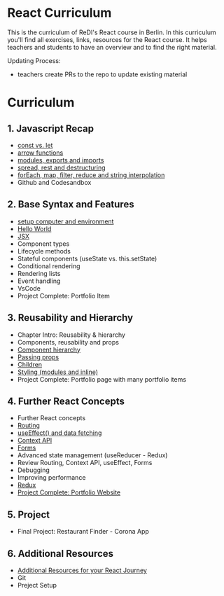 # React Curriculum 

This is the curriculum of ReDI's React course in Berlin. 
In this curriculum you'll find all exercises, links, resources for the React course. 
It helps teachers and students to have an overview and to find the right material.


Updating Process:
- teachers create PRs to the repo to update existing material


# Curriculum

## 1. Javascript Recap
- [const vs. let](https://github.com/ReDI-School/react-course-berlin/blob/main/const-vs-let.md)
- [arrow functions](https://github.com/ReDI-School/react-course-berlin/blob/main/arrow-functions.md)
- [modules, exports and imports](https://github.com/ReDI-School/react-course-berlin/blob/main/modules-exports-and-imports.md)
- [spread, rest and destructuring](https://github.com/ReDI-School/react-course-berlin/blob/main/spread-rest-operator.md)
- [forEach, map, filter, reduce and string interpolation](https://github.com/ReDI-School/react-course-berlin/blob/main/forEach-map-filter-reduce-string-interpolation.md)
- Github and Codesandbox


## 2. Base Syntax and Features
- [setup computer and environment](https://github.com/ReDI-School/react-course-berlin/blob/main/setup-computer-environment.md)
- [Hello World](https://github.com/ReDI-School/react-course-berlin/blob/main/hello-world.md)
- [JSX](https://github.com/ReDI-School/react-course-berlin/blob/main/jsx.md)
- Component types
- Lifecycle methods
- Stateful components (useState vs. this.setState)
- Conditional rendering
- Rendering lists
- Event handling
- VsCode
- Project Complete: Portfolio Item

## 3. Reusability and Hierarchy
- Chapter Intro: Reusability & hierarchy
- Components, reusability and props
- [Component hierarchy](https://github.com/ReDI-School/react-course-berlin/blob/main/component-hierarchy.md)
- [Passing props](https://github.com/ReDI-School/react-course-berlin/blob/main/passing-props.md)
- [Children](https://github.com/ReDI-School/react-course-berlin/blob/main/children.md)
- [Styling (modules and inline)](https://github.com/ReDI-School/react-course-berlin/blob/main/styling.md)
- Project Complete: Portfolio page with many portfolio items

## 4. Further React Concepts
- Further React concepts
- [Routing](https://github.com/ReDI-School/react-course-berlin/blob/main/routing.md)
- [useEffect() and data fetching](https://github.com/ReDI-School/react-course-berlin/blob/main/useffect-and-data-fetching.md)
- [Context API](https://github.com/ReDI-School/react-course-berlin/blob/main/context-api.md)
- [Forms](https://github.com/ReDI-School/react-course-berlin/blob/main/forms.md)
- Advanced state management (useReducer - Redux)
- Review Routing, Context API, useEffect, Forms
- Debugging
- Improving performance
- [Redux](https://github.com/ReDI-School/react-course-berlin/blob/main/redux.md)
- [Project Complete: Portfolio Website]()

## 5. Project
- Final Project: Restaurant Finder - Corona App

## 6. Additional Resources
- [Additional Resources for your React Journey](https://github.com/ReDI-School/react-course-berlin/blob/main/resources.md)
- Git
- Preject Setup

